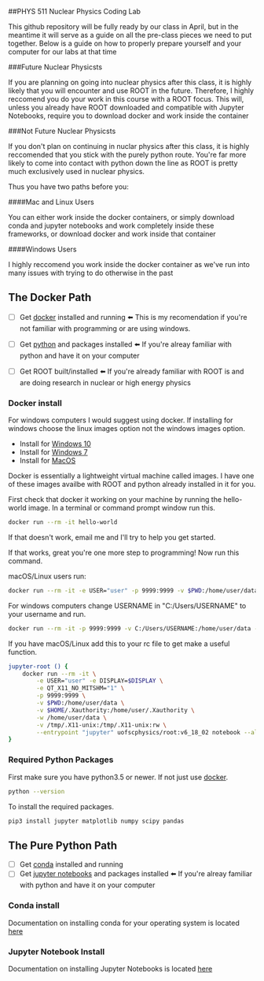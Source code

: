 ##PHYS 511 Nuclear Physics Coding Lab

This github repository will be fully ready by our class in April, but in the meantime it will serve as a guide on all the pre-class pieces we need to put together. Below is a guide on how to properly prepare yourself and your computer for our labs at that time

###Future Nuclear Physicsts

If you are planning on going into nuclear physics after this class, it is highly likely that you will encounter and use ROOT in the future. Therefore, I highly reccomend you do your work in this course with a ROOT focus. This will, unless you already have ROOT downloaded and compatible with Jupyter Notebooks, require you to download docker and work inside the container

###Not Future Nuclear Physicsts

If you don't plan on continuing in nuclar physics after this class, it is highly reccomended that you stick with the purely python route. You're far more likely to come into contact with python down the line as ROOT is pretty much exclusively used in nuclear physics.

Thus you have two paths before you:


####Mac and Linux Users

You can either work inside the docker containers, or simply download conda and jupyter notebooks and work completely inside these frameworks, or download docker and work inside that container

####Windows Users

I highly reccomend you work inside the docker container as we've run into many issues with trying to do otherwise in the past


## The Docker Path

-   [ ] Get [docker](#docker-install) installed and running :arrow_left: This is my recomendation if you're not familiar with programming or are using windows.
-   [ ] Get [python](#required-python-packages) and packages installed :arrow_left: If you're alreay familiar with python and have it on your computer
-   [ ] Get ROOT built/installed :arrow_left: If you're already familiar with ROOT is and are doing research in nuclear or high energy physics




### Docker install

For windows computers I would suggest using docker. If installing for windows choose the linux images option not the windows images option.

-   Install for [Windows 10](https://docs.docker.com/docker-for-windows)
-   Install for [Windows 7](https://docs.docker.com/toolbox/toolbox_install_windows)
-   Install for [MacOS](https://docs.docker.com/docker-for-mac/install)

Docker is essentially a lightweight virtual machine called images. I have one of these images availbe with ROOT and python already installed in it for you.

First check that docker it working on your machine by running the hello-world image. In a terminal or command prompt window run this.

```bash
docker run --rm -it hello-world
```

If that doesn't work, email me and I'll try to help you get started.

If that works, great you're one more step to programming! Now run this command.

macOS/Linux users run:

```bash
docker run --rm -it -e USER="user" -p 9999:9999 -v $PWD:/home/user/data -w /home/user/data --entrypoint "jupyter" uofscphysics/root:v6_18_02 notebook --allow-root --ip=0.0.0.0 --port=9999
```

For windows computers change USERNAME in "C:/Users/USERNAME" to your username and run.

```bash
docker run --rm -it -p 9999:9999 -v C:/Users/USERNAME:/home/user/data -w /home/user/data --entrypoint "jupyter" uofscphysics/root:v6_18_02 notebook --allow-root --ip=0.0.0.0 --port=9999
```

If you have macOS/Linux add this to your rc file to get make a useful function.

```bash
jupyter-root () {
	docker run --rm -it \
        -e USER="user" -e DISPLAY=$DISPLAY \
        -e QT_X11_NO_MITSHM="1" \
        -p 9999:9999 \
        -v $PWD:/home/user/data \
        -v $HOME/.Xauthority:/home/user/.Xauthority \
        -w /home/user/data \
        -v /tmp/.X11-unix:/tmp/.X11-unix:rw \
        --entrypoint "jupyter" uofscphysics/root:v6_18_02 notebook --allow-root --ip=0.0.0.0 --port=9999;
}
```


### Required Python Packages

First make sure you have python3.5 or newer. If not just use [docker](#docker-install).

```bash
python --version
```

To install the required packages.

```bash
pip3 install jupyter matplotlib numpy scipy pandas
```

## The Pure Python Path

-   [ ] Get [conda](#conda-install) installed and running
-   [ ] Get [jupyter notebooks](#jupyter-notebook-packages) and packages installed :arrow_left: If you're alreay familiar with python and have it on your computer

### Conda install

Documentation on installing conda for your operating system is located [here](https://conda.io/projects/conda/en/latest/user-guide/install/index.html)

### Jupyter Notebook Install

Documentation on installing Jupyter Notebooks is located [here](https://jupyter.org/install)

